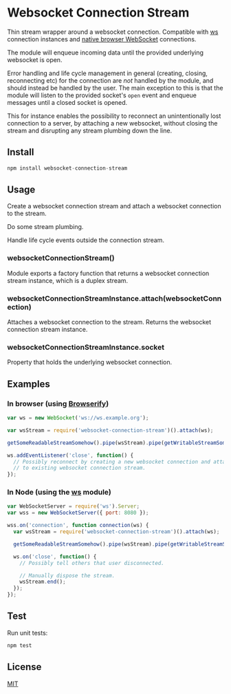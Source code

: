 # Websocket Connection Stream

Thin stream wrapper around a websocket connection. Compatible with
[ws](https://github.com/websockets/ws) connection instances and
[native browser WebSocket](https://developer.mozilla.org/en-US/docs/Web/API/WebSocket)
connections.

The module will enqueue incoming data until the provided underlying websocket is
open.

Error handling and life cycle management in general (creating, closing,
reconnecting etc) for the connection are _not_ handled by the module, and should
instead be handled by the user. The main exception to this is that the module
will listen to the provided socket's `open` event and enqueue messages until a
closed socket is opened.

This for instance enables the possibility to reconnect an unintentionally lost
connection to a server, by attaching a new websocket, without closing the stream
and disrupting any stream plumbing down the line.

## Install

```js
npm install websocket-connection-stream
```

## Usage

Create a websocket connection stream and attach a websocket connection to the
stream.

Do some stream plumbing.

Handle life cycle events outside the connection stream.

### websocketConnectionStream()

Module exports a factory function that returns a websocket connection stream
instance, which is a duplex stream.

### websocketConnectionStreamInstance.attach(websocketConnection)

Attaches a websocket connection to the stream. Returns the websocket connection
stream instance.

### websocketConnectionStreamInstance.socket

Property that holds the underlying websocket connection.

## Examples

### In browser (using [Browserify](https://github.com/substack/node-browserify))

```js
var ws = new WebSocket('ws://ws.example.org');

var wsStream = require('websocket-connection-stream')().attach(ws);

getSomeReadableStreamSomehow().pipe(wsStream).pipe(getWritableStreamSomehow());

ws.addEventListener('close', function() {
  // Possibly reconnect by creating a new websocket connection and attaching it
  // to existing websocket connection stream.
});
```

### In Node (using the [ws](https://github.com/websockets/ws) module)

```js
var WebSocketServer = require('ws').Server;
var wss = new WebSocketServer({ port: 8080 });

wss.on('connection', function connection(ws) {
  var wsStream = require('websocket-connection-stream')().attach(ws);

  getSomeReadableStreamSomehow().pipe(wsStream).pipe(getWritableStreamSomehow());

  ws.on('close', function() {
    // Possibly tell others that user disconnected.

    // Manually dispose the stream.
    wsStream.end();
  });
});
```

## Test

Run unit tests:

```js
npm test
```

## License

[MIT](LICENSE)




